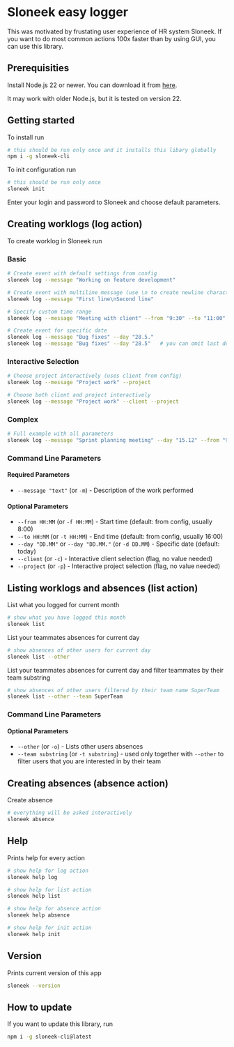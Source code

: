 # Sloneek easy logger
This was motivated by frustating user experience of HR system Sloneek. If you want to do most common actions 100x faster than by using GUI, you can use this library.

## Prerequisities
Install Node.js 22 or newer. You can download it from [here](https://nodejs.org/en).

It may work with older Node.js, but it is tested on version 22.

## Getting started

To install run

```bash
# this should be run only once and it installs this libary globally
npm i -g sloneek-cli
```

To init configuration run

```bash
# this should be run only once
sloneek init
```

Enter your login and password to Sloneek and choose default parameters.

## Creating worklogs (log action)

To create worklog in Sloneek run

### Basic

```bash
# Create event with default settings from config
sloneek log --message "Working on feature development"

# Create event with multiline message (use \n to create newline character)
sloneek log --message "First line\nSecond line"

# Specify custom time range
sloneek log --message "Meeting with client" --from "9:30" --to "11:00"

# Create event for specific date
sloneek log --message "Bug fixes" --day "28.5."
sloneek log --message "Bug fixes" --day "28.5"   # you can omit last dot
```

### Interactive Selection

```bash
# Choose project interactively (uses client from config)
sloneek log --message "Project work" --project

# Choose both client and project interactively
sloneek log --message "Project work" --client --project
```

### Complex

```bash
# Full example with all parameters
sloneek log --message "Sprint planning meeting" --day "15.12" --from "9:00" --to "10:30" --project
```

### Command Line Parameters

#### Required Parameters

- `--message "text"` (or `-m`) - Description of the work performed

#### Optional Parameters

- `--from HH:MM` (or `-f HH:MM`) - Start time (default: from config, usually 8:00)
- `--to HH:MM` (or `-t HH:MM`) - End time (default: from config, usually 16:00)
- `--day "DD.MM"` or `--day "DD.MM."` (or `-d DD.MM`) - Specific date (default: today)
- `--client` (or `-c`) - Interactive client selection (flag, no value needed)
- `--project` (or `-p`) - Interactive project selection (flag, no value needed)

## Listing worklogs and absences (list action)

List what you logged for current month

```bash
# show what you have logged this month
sloneek list
```

List your teammates absences for current day

```bash
# show absences of other users for current day
sloneek list --other
```

List your teammates absences for current day and filter teammates by their team substring

```bash
# show absences of other users filtered by their team name SuperTeam
sloneek list --other --team SuperTeam
```

### Command Line Parameters

#### Optional Parameters

- `--other` (or `-o`) - Lists other users absences
- `--team substring` (or `-t substring`) - used only together with `--other` to filter users that you are interested in by their team

## Creating absences (absence action)

Create absence

```bash
# everything will be asked interactively
sloneek absence
```

## Help
Prints help for every action
```bash
# show help for log action
sloneek help log

# show help for list action
sloneek help list

# show help for absence action
sloneek help absence

# show help for init action
sloneek help init
```

## Version
Prints current version of this app
```bash
sloneek --version
```

## How to update
If you want to update this library, run
```bash
npm i -g sloneek-cli@latest
```
